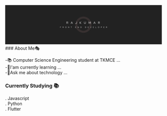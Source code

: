<div id="header" align="center" >
  <img src="Black Minimalist Corporate Professional Profile LinkedIn Banner.png" />
</div>
### About Me🎭

<!--
**solitary22EE/solitary22EE** is a ✨ _special_ ✨ repository because its `README.md` (this file) appears on your GitHub profile.

Here are some ideas to get you started:

- 📚 Computer Science Engineering student at TKMCE ...
- 🌱 I’m currently learning ...
- 🤔 I’m looking for help with ...
- 💬 Ask me about Technology...
- 📫 How to reach me: rajkumarkarikkal8942@gmail.com ...
- 😄 Pronouns: ...
- ⚡ Fun fact:  ...
-->
-📚 Computer Science Engineering student at TKMCE ...<br>
-🌱I'am currently learning ...<br>
-💬Ask me about technology ...

### Currently Studying 📚

. Javascript <br>
. Python<br>
. Flutter
